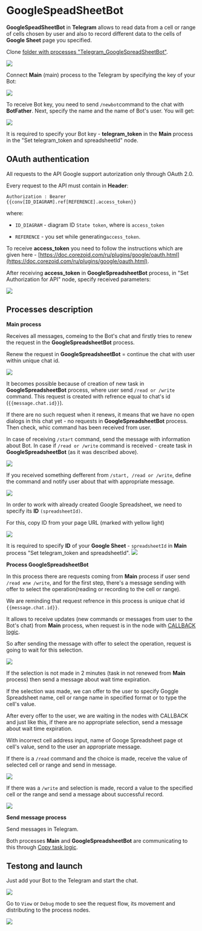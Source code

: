 # GoogleSpeadSheetBot

**GoogleSpeadSheetBot** in **Telegram** allows to read data from a cell or range of cells chosen by user and also to record different data to the cells of **Google Sheet** page you specified.

Clone  [folder with processes "Telegram_GoogleSpreadSheetBot"](https://admin.corezoid.com/folder/conv/124602).

![](../img/telegramGoogle/clone_proc.jpg)

Connect **Main** (main) process to the Telegram by specifying the key of your Bot:

![](../img/telegramGoogle/webhook.gif)

To receive Bot key, you need to send `/newbot`command to the chat with **BotFather**. Next, specify the name and the name of Bot's user. You will get:

![](../img/telegramGoogle/token.jpg)

It is required to specify your Bot key - **telegram_token** in the **Main** process in the "Set telegram_token and spreadsheetId" node.

## OAuth authentication

All requests to the API Google support autorization only through OAuth 2.0.

Every request to the API must contain in **Header**:

`Authorization : Bearer {{conv[ID_DIAGRAM].ref[REFERENCE].access_token}}`

where:

*   `ID_DIAGRAM` - diagram ID `State token`, where is `access_token`

*   `REFERENCE` - you set while generating`access_token`.

To receive **access_token** you need to follow the instructions which are given here - [https://doc.corezoid.com/ru/plugins/google/oauth.html](https://doc.corezoid.com/ru/plugins/google/oauth.html).

After receiving **access_token** in  **GoogleSpreadsheetBot** process, in "Set Authorization for API" node, specify received parameters:

![](../img/telegramGoogle/tokenApi.jpg)



## Processes description

**Main process**

Receives all messages, comeing to the Bot's chat and firstly tries to renew the request in the **GoogleSpreadsheetBot** process.

Renew the request in **GoogleSpreadsheetBot** = continue the chat with user within unique chat id.

![](../img/telegramGoogle/modify.jpg)

It becomes possible because of creation of new task in **GoogleSpreadsheetBot** process, where user send `/read or /write` command. This request is created with refrence equal to chat's id \(`{{message.chat.id}}`\).

If there are no such request when it renews, it means that we have no open dialogs in this chat yet - no requests in **GoogleSpreadsheetBot** process. Then check, whic command has been received from user.

In case of receiving `/start` command, send the message with information about Bot. In case if `/read or /write` command is received - create task in **GoogleSpreadsheetBot** \(as it was described above\).

![](../img/telegramGoogle/copytask.jpg)

If you received something defferent from  `/start, /read or /write`, define the command and notify user abоut that with appropriate message.

![](../img/telegramGoogle/anothercom.jpg)

In order to work with already created Google Spreadsheet, we need to specify its **ID** `(spreadsheetId)`.

For this, copy ID from your page URL (marked with yellow light)

![](../img/telegramGoogle/URL_id_sheet.png)

It is required to specify **ID** of your **Google Sheet**  - `spreadsheetId` in **Main** process "Set telegram_token and spreadsheetId". 
![](../img/telegramGoogle/set.jpg)



**Process GoogleSpreadsheetBot**

In this process there are requests coming from **Main** process if user send `/read или /write`, and for the first step, there's a message sending with offer to select the operation(reading or recording to the cell or range).


We are reminding that request refrence in this process is unique chat id `{{message.chat.id}}`.


It allows to receive updates (new commands or messages from user to the Bot's chat) from **Main** process, when request is in the node with [CALLBACK logic](https://doc.corezoid.com/ru/interface/nodes/callback.html).



So after sending the message with offer to select the operation, request is going to wait for this selection.

![](../img/telegramGoogle/callback.jpg)

If the selection is not made in 2 minutes (task in not renewed from **Main** process) then send a message about  wait time expiration.

If the selection was made, we can offer to the user to specify Goggle Spreadsheet name, cell or range name in specified format or to type the cell's value.

After every offer to the user, we are waiting in the nodes with CALLBACK and just like this, if there are no appropriate selection, send a message about wait time expiration.

With incorrect cell address input, name of Googe Spreadsheet page ot cell's value, send to the user an appropriate message.

If there is a `/read` command and the choice is made, receive the value of selected cell or range and send in message. 


![](../img/telegramGoogle/mess_read.jpg)

If there was a `/write` and selection is made, record a value to the specified cell or the range and send a message about successful record. 


![](../img/telegramGoogle/mess_write.jpg)






**Send message process**

Send messages in Telegram.

Both processes **Main** and **GoogleSpreadsheetBot** are communicating to this through [Copy task logic](https://doc.corezoid.com/ru/interface/nodes/copy.html).


## Testong and launch

Just add your Bot to the Telegram and start the chat.


![](../img/telegramGoogle/screen.jpg)


Go to `View` or `Debug` mode to see the request flow, its movement and distributing to the process nodes.

![](../img/telegramGoogle/view.jpg)



